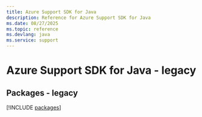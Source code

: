 ```yaml
---
title: Azure Support SDK for Java
description: Reference for Azure Support SDK for Java
ms.date: 08/27/2025
ms.topic: reference
ms.devlang: java
ms.service: support
---
```

# Azure Support SDK for Java - legacy
## Packages - legacy
[!INCLUDE [packages](support-index.md)]